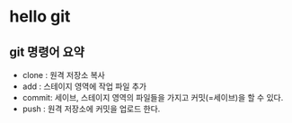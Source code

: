 # hello git

## git 명령어 요약

 - clone : 원격 저장소 복사
 - add   : 스테이지 영역에 작업 파일 추가
 - commit: 세이브, 스테이지 영역의 파일들을 가지고 커밋(=세이브)을 할 수 있다.
 - push  : 원격 저장소에 커밋을 업로드 한다.